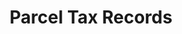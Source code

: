 ---
schema: default
title: Parcel Tax Records
organization: City of St. Louis
notes: >-
  parcel ownership, zoning, land use, assessment, and tax payment records
resources:
  - name: 'CSVs of parcel tax records'
    url: 'https://github.com/OpenDataSTL/stl-parcel-sales'
    format: csv
license: ''
category:
  - Planning / Zoning
  - Properties
maintainer: ''
maintainer_email: ''
---